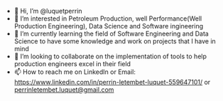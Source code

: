 - 👋 Hi, I’m @luquetperrin
- 👀 I’m interested in Petroleum Production, well Performance(Well Production Engineering), Data Science and Software ingineering
- 🌱 I’m currently learning the field of Software Engineering and Data Science to have some knowledge and work on projects that I have in mind
- 💞️ I’m looking to collaborate on the implementation of tools to help production engineers excel in their field
- 📫 How to reach me on LinkedIn or Email: https://www.linkedin.com/in/perrin-letembet-luquet-559647101/ or perrinletembet.luquet@gmail.com

<!---
luquetperrin/luquetperrin is a ✨ special ✨ repository because its `README.md` (this file) appears on your GitHub profile.
You can click the Preview link to take a look at your changes.
--->
